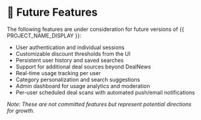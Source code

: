 # 🚀 Future Features

The following features are under consideration for future versions of {{ PROJECT_NAME_DISPLAY }}:

- User authentication and individual sessions
- Customizable discount thresholds from the UI
- Persistent user history and saved searches
- Support for additional deal sources beyond DealNews
- Real-time usage tracking per user
- Category personalization and search suggestions
- Admin dashboard for usage analytics and moderation
- Per-user scheduled deal scans with automated push/email notifications

*Note: These are not committed features but represent potential directions for growth.*